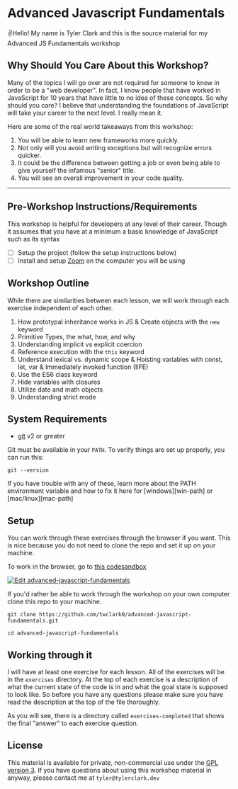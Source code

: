 # Advanced Javascript Fundamentals

✌️Hello! My name is Tyler Clark and this is the
source material for my Advanced JS Fundamentals workshop

## Why Should You Care About this Workshop?

Many of the topics I will go over are not required for someone to know in order to be a "web developer". In fact, I know people that have worked in JavaScript for 10 years that have little to no idea of these concepts. So why should you care? I believe that understanding the foundations of JavaScript will take your career to the next level. I really mean it.

Here are some of the real world takeaways from this workshop:

1. You will be able to learn new frameworks more quickly.
2. Not only will you avoid writing exceptions but will recognize errors quicker.
3.  It could be the difference between getting a job or even being able to give yourself the infamous "senior" title.
4.  You will see an overall improvement in your code quality.

---

## Pre-Workshop Instructions/Requirements

This workshop is helpful for developers at any level of their career. Though it assumes that you have at a minimum a basic knowledge of JavaScript such as its syntax

- [ ] Setup the project (follow the setup instructions below)
- [ ] Install and setup [Zoom](https://zoom.us) on the computer you will be using

## Workshop Outline

While there are similarities between each lesson, we will work through each exercise independent of each other.

1. How prototypal inheritance works in JS & Create objects with the `new` keyword
2. Primitive Types, the what, how, and why
3. Understanding implicit vs explicit coercion
4. Reference execution with the `this` keyword
5. Understand lexical vs. dynamic scope & Hoisting variables with const, let, var & Immediately invoked function (IIFE)
6. Use the ES6 class keyword
7. Hide variables with closures
8. Utilize date and math objects
9. Understanding strict mode

## System Requirements

- [git](https://git-scm.com/book/en/v2/Getting-Started-Installing-Git) v2 or greater

Git must be available in your `PATH`. To verify things are set up
properly, you can run this:

```shell
git --version
```

If you have trouble with any of these, learn more about the PATH environment
variable and how to fix it here for [windows][win-path] or
[mac/linux][mac-path]

## Setup

You can work through these exercises through the browser if you want. This is nice because you do not need to clone the repo and set it up on your machine.

To work in the browser, go to
[this codesandbox](https://codesandbox.io/s/github/twclark0/advanced-javascript-fundamentals)

[![Edit advanced-javascript-fundamentals](https://codesandbox.io/static/img/play-codesandbox.svg)](https://codesandbox.io/s/github/twclark0/advanced-javascript-fundamentals)

If you'd rather be able to work through the workshop on your own computer clone this repo to your machine.

```shell
git clone https://github.com/twclark0/advanced-javascript-fundamentals.git

cd advanced-javascript-fundamentals

```

## Working through it

I will have at least one exercise for each lesson. All of the exercises will be in the `exercises` directory. At the top of each exercise is a description of what the current state of the code is in and what the goal state is supposed to look like. So before you have any questions please make sure you have read the description at the top of the file thoroughly.

As you will see, there is a directory called `exercises-completed` that shows the final "answer" to each exercise question.

## License

This material is available for private, non-commercial use under the
[GPL version 3](http://www.gnu.org/licenses/gpl-3.0-standalone.html). If you have questions about using this workshop material in anyway, please contact me
at `tyler@tylerclark.dev`
